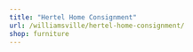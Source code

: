 ```yaml
---
title: "Hertel Home Consignment"
url: /williamsville/hertel-home-consignment/
shop: furniture
---
```

